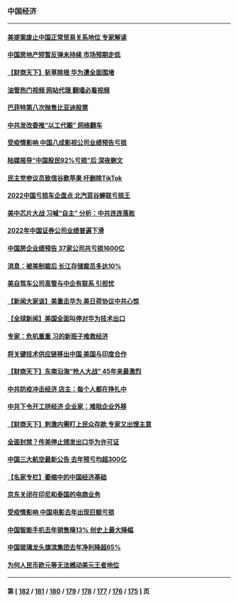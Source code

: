 ### 中国经济
---
#### [美提案废止中国正常贸易关系地位 专家解读](../../pages/ncid283/n13921230.md?02031245) 
#### [中国房地产短暂反弹未持续 市场预期走低](../../pages/ncid283/n13921193.md?02031245) 
#### [【财商天下】斩草除根 华为遭全面围堵](../../pages/ncid283/n13921248.md?02031245) 
#### [油管热门视频 网站代理 翻墙必看视频](http://138.2.39.72:81/youtube.html?epic-marker?02031245)
#### [巴菲特第八次抛售比亚迪股票](../../pages/ncid283/n13921227.md?02031245) 
#### [中共发改委推“以工代赈” 网络翻车](../../pages/ncid283/n13921125.md?02031245) 
#### [受疫情影响 中国八成影视公司业绩预告亏损](../../pages/ncid283/n13921199.md?02031245) 
#### [陆媒报导“中国股民92%亏损”后 深夜删文](../../pages/ncid283/n13921080.md?02031245) 
#### [民主党参议员致信谷歌苹果 吁删除TikTok](../../pages/ncid283/n13920988.md?02031245) 
#### [2022中国亏损车企盘点 北汽蓝谷蝉联亏损王](../../pages/ncid283/n13920391.md?02031245) 
#### [美中芯片大战 习喊“自主” 分析：中共连连落败](../../pages/ncid283/n13920089.md?02031245) 
#### [2022年中国证券公司业绩普遍下滑](../../pages/ncid283/n13920380.md?02031245) 
#### [中国房企业绩预告 37家公司共亏损1600亿](../../pages/ncid283/n13920349.md?02031245) 
#### [消息：被美制裁后 长江存储裁员多达10%](../../pages/ncid283/n13920203.md?02031245) 
#### [美自驾车公司高管与中企有联系 引担忧](../../pages/ncid283/n13920341.md?02031245) 
#### [【新闻大家谈】美重击华为 美日荷协议中共心惊](../../pages/ncid283/n13920246.md?02031245) 
#### [【全球新闻】美国全面叫停对华为技术出口](../../pages/ncid283/n13920076.md?02031245) 
#### [专家：危机重重 习的新班子难救经济](../../pages/ncid283/n13919797.md?02031245) 
#### [将关键技术供应链移出中国 美国与印度合作](../../pages/ncid283/n13919690.md?02031245) 
#### [【财商天下】东南沿海“抢人大战” 45年来最激烈](../../pages/ncid283/n13919571.md?02031245) 
#### [中共防疫冲击经济 店主：每个人都在挣扎中](../../pages/ncid283/n13919550.md?02031245) 
#### [中共下令开工拼经济 企业家：难阻企业外移](../../pages/ncid283/n13919435.md?02031245) 
#### [【财商天下】刺激内需盯上民众存款 专家又出馊主意](../../pages/ncid283/n13918908.md?02031245) 
#### [全面封禁？传美停止颁发出口华为许可证](../../pages/ncid283/n13918976.md?02031245) 
#### [中国三大航空最新公告 去年预亏均超300亿](../../pages/ncid283/n13918782.md?02031245) 
#### [【名家专栏】萎缩中的中国经济基础](../../pages/ncid283/n13917274.md?02031245) 
#### [京东关闭在印尼和泰国的电商业务](../../pages/ncid283/n13918822.md?02031245) 
#### [受疫情影响 中国电影去年出现巨额亏损](../../pages/ncid283/n13918174.md?02031245) 
#### [中国智能手机去年销售降13% 创史上最大降幅](../../pages/ncid283/n13918125.md?02031245) 
#### [中国玻璃龙头旗滨集团去年净利降超65%](../../pages/ncid283/n13918112.md?02031245) 
#### [为何人民币欧元等无法撼动美元王者地位](../../pages/ncid283/n13917579.md?02031245) 

---
#### 第 [ [182](./182.md?02031245) / [181](./181.md?02031245) / [180](./180.md?02031245) / [179](./179.md?02031245) / [178](./178.md?02031245) / [177](./177.md?02031245) / [176](./176.md?02031245) / [175](./175.md?02031245) ] 页

